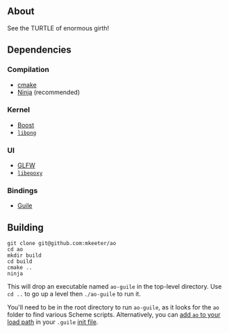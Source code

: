 ## About
See the TURTLE of enormous girth!

## Dependencies
### Compilation
- [cmake](https://cmake.org/)
- [Ninja](https://ninja-build.org/) (recommended)

### Kernel
- [Boost](http://www.boost.org/)
- [`libpng`](http://www.libpng.org/pub/png/libpng.html)

### UI
- [GLFW](http://www.glfw.org/)
- [`libepoxy`](https://github.com/anholt/libepoxy)

### Bindings
- [Guile](http://www.gnu.org/software/guile/)

## Building
```
git clone git@github.com:mkeeter/ao
cd ao
mkdir build
cd build
cmake ..
ninja
```
This will drop an executable named `ao-guile` in the top-level directory.
Use `cd ..` to go up a level then `./ao-guile` to run it.

You'll need to be in the root directory to run `ao-guile`, as it looks
for the `ao` folder to find various Scheme scripts.  Alternatively, you
can [add `ao` to your load path](https://www.gnu.org/software/guile/manual/html_node/Load-Paths.html)
in your `.guile` [init file](http://www.gnu.org/software/guile/manual/guile.html#Init-File).
